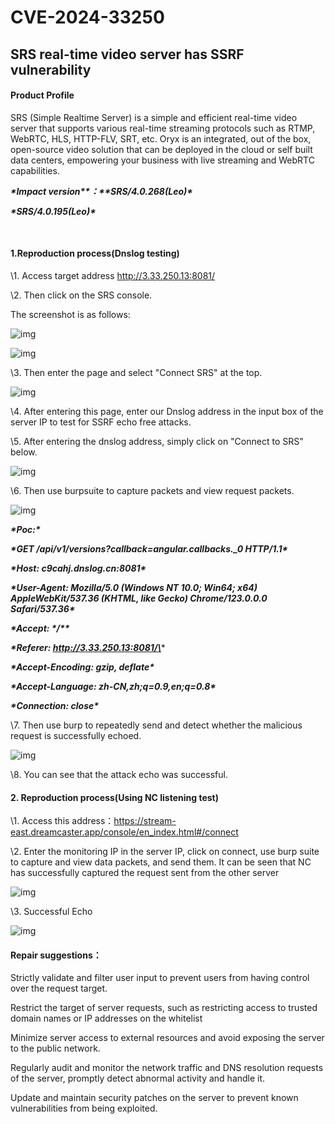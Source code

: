 # CVE-2024-33250



## **SRS real-time video server has SSRF vulnerability**

#### **Product Profile** 

SRS (Simple Realtime Server) is a simple and efficient real-time video server that supports various real-time streaming protocols such as RTMP, WebRTC, HLS, HTTP-FLV, SRT, etc. Oryx is an integrated, out of the box, open-source video solution that can be deployed in the cloud or self built data centers, empowering your business with live streaming and WebRTC capabilities.

 

***\*Impact version\*******\*：\*******\*SRS/4.0.268(Leo)\****

***\*SRS/4.0.195(Leo)\****

​        

#### **1.Reproduction process(Dnslog testing)**

\1. Access target address http://3.33.250.13:8081/

\2. Then click on the SRS console.

The screenshot is as follows:

 

![img](file:///C:\Users\17322\AppData\Local\Temp\ksohtml29528\wps9.jpg) 

![img](file:///C:\Users\17322\AppData\Local\Temp\ksohtml29528\wps10.jpg) 

\3. Then enter the page and select "Connect SRS" at the top.

![img](file:///C:\Users\17322\AppData\Local\Temp\ksohtml29528\wps11.jpg) 

\4. After entering this page, enter our Dnslog address in the input box of the server IP to test for SSRF echo free attacks.

 

\5. After entering the dnslog address, simply click on "Connect to SRS" below.

 

![img](file:///C:\Users\17322\AppData\Local\Temp\ksohtml29528\wps12.jpg) 

\6. Then use burpsuite to capture packets and view request packets.

![img](file:///C:\Users\17322\AppData\Local\Temp\ksohtml29528\wps13.jpg) 

 

***\*Poc:\****

***\*GET /api/v1/versions?callback=angular.callbacks._0 HTTP/1.1\****

***\*Host: c9cahj.dnslog.cn:8081\****

***\*User-Agent: Mozilla/5.0 (Windows NT 10.0; Win64; x64) AppleWebKit/537.36 (KHTML, like Gecko) Chrome/123.0.0.0 Safari/537.36\****

***\*Accept: \*/\*\****

***\*Referer: http://3.33.250.13:8081/\****

***\*Accept-Encoding: gzip, deflate\****

***\*Accept-Language: zh-CN,zh;q=0.9,en;q=0.8\****

***\*Connection: close\****

 

\7. Then use burp to repeatedly send and detect whether the malicious request is successfully echoed.

![img](file:///C:\Users\17322\AppData\Local\Temp\ksohtml29528\wps14.jpg) 

\8. You can see that the attack echo was successful.

 

 

#### 2. **Reproduction process(Using NC listening test)**

\1. Access this address：https://stream-east.dreamcaster.app/console/en_index.html#/connect

 

\2. Enter the monitoring IP in the server IP, click on connect, use burp suite to capture and view data packets, and send them. It can be seen that NC has successfully captured the request sent from the other server

![img](file:///C:\Users\17322\AppData\Local\Temp\ksohtml29528\wps15.jpg) 

 

\3. Successful Echo

 

![img](file:///C:\Users\17322\AppData\Local\Temp\ksohtml29528\wps16.jpg) 

 

 

#### **Repair suggestions：**

Strictly validate and filter user input to prevent users from having control over the request target.

 

Restrict the target of server requests, such as restricting access to trusted domain names or IP addresses on the whitelist

 

Minimize server access to external resources and avoid exposing the server to the public network.

 

Regularly audit and monitor the network traffic and DNS resolution requests of the server, promptly detect abnormal activity and handle it.

 

Update and maintain security patches on the server to prevent known vulnerabilities from being exploited.